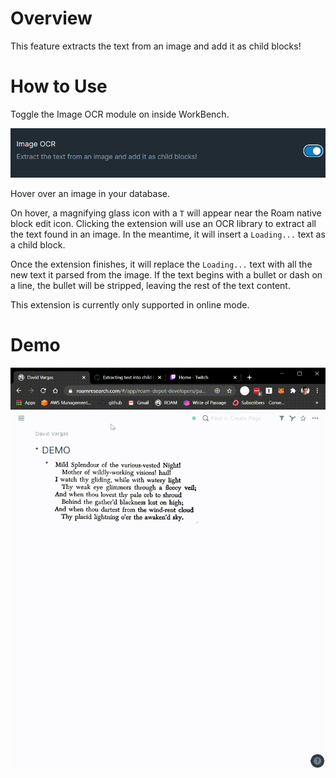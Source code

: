 # Overview

This feature extracts the text from an image and add it as child blocks!

# How to Use

Toggle the Image OCR module on inside WorkBench.

![](media/toggle-image-ocr.png)

Hover over an image in your database.

On hover, a magnifying glass icon with a `T` will appear near the Roam native block edit icon. Clicking the extension will use an OCR library to extract all the text found in an image. In the meantime, it will insert a `Loading...` text as a child block.

Once the extension finishes, it will replace the `Loading...` text with all the new text it parsed from the image. If the text begins with a bullet or dash on a line, the bullet will be stripped, leaving the rest of the text content.

This extension is currently only supported in online mode.

# Demo

![Image OCR Demo](media/image-ocr-demo.gif)
